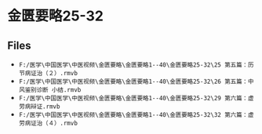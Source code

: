 # 金匮要略25-32

## Files

- `F:/医学\中国医学\中医视频\金匮要略\金匮要略1--40\金匮要略25-32\25 第五篇：历节病证治（２）.rmvb`
- `F:/医学\中国医学\中医视频\金匮要略\金匮要略1--40\金匮要略25-32\26 第五篇：中风鉴别诊断 小结.rmvb`
- `F:/医学\中国医学\中医视频\金匮要略\金匮要略1--40\金匮要略25-32\29 第六篇：虚劳病辩证.rmvb`
- `F:/医学\中国医学\中医视频\金匮要略\金匮要略1--40\金匮要略25-32\32 第六篇：虚劳病证治（４）.rmvb`
